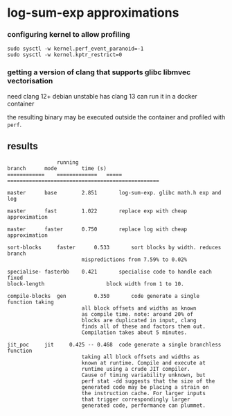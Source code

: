 log-sum-exp approximations
==========================


### configuring kernel to allow profiling

```
sudo sysctl -w kernel.perf_event_paranoid=-1
sudo sysctl -w kernel.kptr_restrict=0
```

### getting a version of clang that supports glibc libmvec vectorisation

need clang 12+
debian unstable has clang 13
can run it in a docker container

the resulting binary may be executed outside the container and profiled with `perf`.


results
-------

```
				running
branch		mode		time (s)
============	=============	=====		=================================================

master		base    	2.851   	log-sum-exp. glibc math.h exp and log

master		fast    	1.022   	replace exp with cheap approximation

master		faster  	0.750   	replace log with cheap approximation

sort-blocks     faster  	0.533   	sort blocks by width. reduces branch
						mispredictions from 7.59% to 0.02%

specialise-	fasterbb	0.421		specialise code to handle each fixed
block-length					block width from 1 to 10.

compile-blocks  gen     	0.350   	code generate a single function taking
						all block offsets and widths as known
						as compile time. note: around 20% of
						blocks are duplicated in input, clang
						finds all of these and factors them out.
						Compilation takes about 5 minutes.

jit_poc		jit		0.425 -- 0.468	code generate a single branchless function
						taking all block offsets and widths as
						known at runtime. Compile and execute at
						runtime using a crude JIT compiler.
						Cause of timing variability unknown, but
						perf stat -dd suggests that the size of the
						generated code may be placing a strain on
						the instruction cache. For larger inputs
						that trigger correspondingly larger
						generated code, performance can plummet.
```

